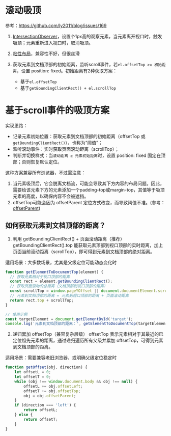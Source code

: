 # 滚动吸顶
参考：https://github.com/ly2011/blog/issues/169

1. [IntersectionObserver](../JS/clientX%20pageX等/IntersectionObserver.md)，设置个1px高的观察元素，当元素离开视口时，触发吸顶；元素重新进入视口时，取消吸顶。

2. [粘性布局](../CSS/position.md)，兼容性不好，但很丝滑

3. 获取元素到文档顶部的初始距离，监听scroll事件，若`el.offsetTop >= 初始距离`，设置 position: fixed。初始距离有2种获取方案：
    * 基于`el.offsetTop`
    * 基于`getBoundingClientRect() + el.scrollTop`


# 基于scroll事件的吸顶方案
实现思路：
* 记录元素初始位置：获取元素到文档顶部的初始距离（offsetTop 或 `getBoundingClientRect()`），也称为“阈值”；
* 监听滚动事件：实时获取页面滚动距离（scrollTop）；
* 判断并切换样式：当`滚动距离 ≥ 元素初始距离`时，设置 position: fixed 固定在顶部；否则恢复默认定位。

这种方案兼容所有浏览器，不过需注意：
1. 当元素吸顶后，它会脱离文档流，可能会导致其下方内容的布局问题。因此，需要给该元素下方的元素添加一个padding-top或margin-top，其值等于吸顶元素的高度，以确保内容不会被遮挡。
2. offsetTop可能会因为 offsetParent 定位方式改变，而导致阈值不准。(参考：[offsetParent](./0.1_offsetParent.md))


## 如何获取元素到文档顶部的距离？
1. 利用 getBoundingClientRect() + 页面滚动距离（推荐）
getBoundingClientRect().top 能获取元素顶部到视口顶部的实时距离，加上页面当前滚动距离（scrollTop），即可得到元素到文档顶部的绝对距离。

适用场景：大多数场景，尤其是父级定位可能动态变化时

```js
function getElementToDocumentTop(element) {
  // 获取元素相对于视口顶部的距离
  const rect = element.getBoundingClientRect();
  // 获取页面滚动的总距离（文档顶部到视口顶部的距离）
  const scrollTop = window.pageYOffset || document.documentElement.scrollTop || document.body.scrollTop;
  // 元素到文档顶部的距离 = 元素到视口顶部的距离 + 页面滚动距离
  return rect.top + scrollTop;
}

// 使用示例
const targetElement = document.getElementById('target');
console.log('元素到文档顶部的距离：', getElementToDocumentTop(targetElement) + 'px');
```

2. 递归累加 offsetTop（兼容复杂层级）
offsetTop 表示元素相对于其最近的已定位祖先元素的距离，通过递归遍历所有父级并累加 offsetTop，可得到元素到文档顶部的距离。

适用场景：需要兼容老旧浏览器，或明确父级定位稳定时

```js
function getOffset(obj, direction) {
    let offsetL = 0;
    let offsetT = 0;
    while (obj !== window.document.body && obj !== null) {
        offsetL += obj.offsetLeft;
        offsetT += obj.offsetTop;
        obj = obj.offsetParent;
    }
    if (direction === 'left') {
        return offsetL;
    } else {
        return offsetT;
    }
}
```



